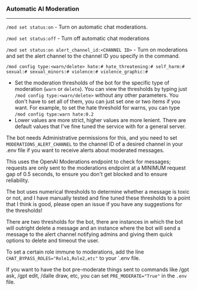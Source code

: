 ### Automatic AI Moderation  
***
`/mod set status:on` - Turn on automatic chat moderations.   
  
`/mod set status:off` - Turn off automatic chat moderations  
  
`/mod set status:on alert_channel_id:<CHANNEL ID>` - Turn on moderations and set the alert channel to the channel ID you specify in the command.  
  
`/mod config type:<warn/delete> hate:# hate_threatening:# self_harm:# sexual:# sexual_minors:# violence:# violence_graphic:#`  
- Set the moderation thresholds of the bot for the specific type of moderation (`warn` or `delete`). You can view the thresholds by typing just `/mod config type:<warn/delete>` without any other parameters. You don't have to set all of them, you can just set one or two items if you want. For example, to set the hate threshold for warns, you can type `/mod config type:warn hate:0.2`  
- Lower values are more strict, higher values are more lenient. There are default values that I've fine tuned the service with for a general server.  
  
The bot needs Administrative permissions for this, and you need to set `MODERATIONS_ALERT_CHANNEL` to the channel ID of a desired channel in your .env file if you want to receive alerts about moderated messages.  
  
This uses the OpenAI Moderations endpoint to check for messages; requests are only sent to the moderations endpoint at a MINIMUM request gap of 0.5 seconds, to ensure you don't get blocked and to ensure reliability.   
  
The bot uses numerical thresholds to determine whether a message is toxic or not, and I have manually tested and fine tuned these thresholds to a point that I think is good, please open an issue if you have any suggestions for the thresholds!  
  
There are two thresholds for the bot, there are instances in which the bot will outright delete a message and an instance where the bot will send a message to the alert channel notifying admins and giving them quick options to delete and timeout the user.  
  
To set a certain role immune to moderations, add the line `CHAT_BYPASS_ROLES="Role1,Role2,etc"` to your `.env file.  

If you want to have the bot pre-moderate things sent to commands like /gpt ask, /gpt edit, /dalle draw, etc, you can set `PRE_MODERATE="True"` in the `.env` file.
